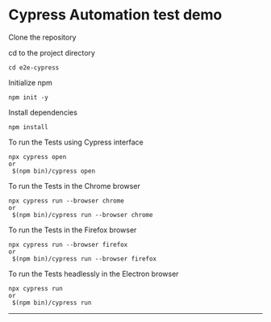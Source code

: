 # Cypress Automation test demo

Clone the repository  

cd to the project directory  
```
cd e2e-cypress
```

Initialize npm  
```
npm init -y
```
Install dependencies  
```
npm install
 ```

To run the Tests using Cypress interface  
```
npx cypress open
or
 $(npm bin)/cypress open
```
To run the Tests in the Chrome browser  
```
npx cypress run --browser chrome
or
 $(npm bin)/cypress run --browser chrome
```
To run the Tests in the Firefox browser  
```
npx cypress run --browser firefox
or
 $(npm bin)/cypress run --browser firefox
```
To run the Tests headlessly in the Electron browser  
```
npx cypress run
or
 $(npm bin)/cypress run
```
---
